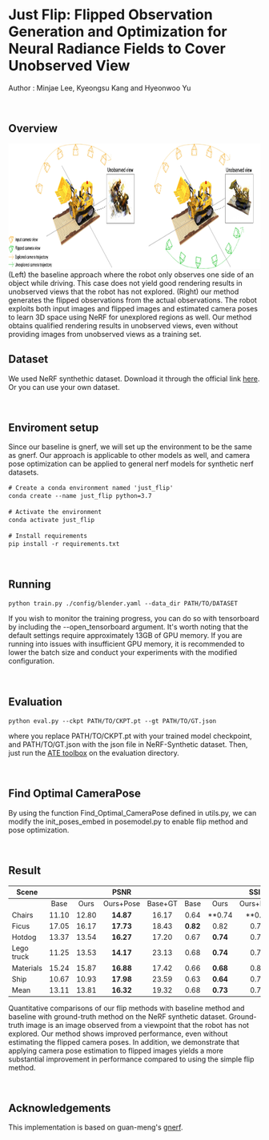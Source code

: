 # Just Flip: Flipped Observation Generation and Optimization for Neural Radiance Fields to Cover Unobserved View

Author : Minjae Lee, Kyeongsu Kang and Hyeonwoo Yu

<br/>

## Overview
<img src="figs/overview.jpeg"  width="800" height="250">
(Left) the baseline approach where the robot only observes one side of an object while driving. This case does not yield good rendering results in unobserved views that the robot has not explored. (Right) our method generates the flipped observations from the actual observations. The robot exploits both input images and flipped images and estimated camera poses to learn 3D space using NeRF for unexplored regions as well. Our method obtains qualified rendering results in unobserved views, even without providing images from unobserved views as a training set.

<br/>

## Dataset
We used NeRF synthethic dataset. Download it through the official link [here]. \
Or you can use your own dataset.

[here]: https://drive.google.com/drive/folders/128yBriW1IG_3NJ5Rp7APSTZsJqdJdfc1

<br/>

## Enviroment setup

Since our baseline is gnerf, we will set up the environment to be the same as gnerf. Our approach is applicable to other models as well, and camera pose optimization can be applied to general nerf models for synthetic nerf datasets.
```
# Create a conda environment named 'just_flip'
conda create --name just_flip python=3.7

# Activate the environment
conda activate just_flip

# Install requirements
pip install -r requirements.txt
```

<br/>


## Running

```
python train.py ./config/blender.yaml --data_dir PATH/TO/DATASET
```

If you wish to monitor the training progress, you can do so with tensorboard by including the --open_tensorboard argument. It's worth noting that the default settings require approximately 13GB of GPU memory. If you are running into issues with insufficient GPU memory, it is recommended to lower the batch size and conduct your experiments with the modified configuration.

<br/>


## Evaluation

```
python eval.py --ckpt PATH/TO/CKPT.pt --gt PATH/TO/GT.json 
```

where you replace PATH/TO/CKPT.pt with your trained model checkpoint, and PATH/TO/GT.json with the json file in NeRF-Synthetic dataset. Then, just run the [ATE toolbox](https://github.com/uzh-rpg/rpg_trajectory_evaluation) on the evaluation directory.

<br/>



## Find Optimal CameraPose
By using the function Find_Optimal_CameraPose defined in utils.py, we can modify the init_poses_embed in posemodel.py to enable flip method and pose optimization.

<br/>


## Result

|Scene|||PSNR||||SSIM||||LPIPS||
|----|:--:|:--:|:--:|:--:|:--:|:--:|:--:|:--:|:--:|:--:|:--:|:--:|
||Base|Ours|Ours+Pose|Base+GT|Base|Ours|Ours+Pose|Base+GT|Base|Ours|Ours+Pose|Base+GT|
|Chairs    |11.10|12.80|**14.87**|16.17|0.64|**0.74|**0.81|0.86|0.48|0.34|**0.24**|0.24|
|Ficus     |17.05|16.17|**17.73**|18.43|**0.82**|0.82|0.75|0.84|**0.21**|0.26|0.29|0.16|
|Hotdog    |13.37|13.54|**16.27**|17.20|0.67|**0.74**|0.76|0.80|0.45|0.36|**0.35**|0.30|
|Lego truck|11.25|13.53|**14.17**|23.13|0.68|**0.74**|0.77|0.88|0.48|0.39|**0.30**|0.11|
|Materials |15.24|15.87|**16.88**|17.42|0.66|**0.68**|0.80|0.81|0.42|0.42|**0.29**|0.30|
|Ship      |10.67|10.93|**17.98**|23.59|0.63|**0.64**|0.72|0.85|0.54|0.51|**0.31**|0.16|
|Mean      |13.11|13.81|**16.32**|19.32|0.68|**0.73**|0.77|0.84|0.43|0.38|**0.30**|0.21|

Quantitative comparisons of our flip methods with baseline method and baseline with ground-truth method on the NeRF synthetic dataset. Ground-truth image is an image observed from a viewpoint that the robot has not explored. Our method shows improved performance, even without estimating the flipped camera poses. In addition, we demonstrate that applying camera pose estimation to flipped images yields a more substantial improvement in performance compared to using the simple flip method.

<br>


## Acknowledgements
This implementation is based on guan-meng's [gnerf].

[gnerf]: https://github.com/quan-meng/gnerf